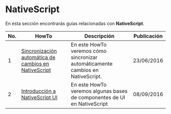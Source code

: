 # NativeScript

En esta sección encontrarás guías relacionadas con **NativeScript**.

No. | HowTo | Descripción | Publicación
------------ | ------------ | ------------ | -------------
1 | [Sincronización automática de cambios en NativeScript](https://github.com/TelerikColombia/HowTo/tree/master/NativeScript/Sincronizado-automatico-de-cambios) | En este HowTo veremos cómo sincronizar automáticamente cambios en NativeScript. | 23/06/2016
2 | [Introducción a NativeScript UI](https://github.com/TekcoInc/HowTo/tree/master/NativeScript/Introducci%C3%B3n-a-NativeScriptUI) | En este HowTo veremos algunas bases de componentes de UI en NativeScript | 08/09/2016
